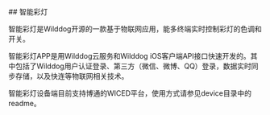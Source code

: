 ## 智能彩灯 

智能彩灯是Wilddog开源的一款基于物联网应用，能多终端实时控制彩灯的色调和开关。  

智能彩灯APP是用Wilddog云服务和Wilddog iOS客户端API接口快速开发的。其中包括了Wilddog用户认证登录、第三方（微信、微博、QQ）登录，数据实时同步存储，以及快连等物联网相关技术。

智能彩灯设备端目前支持博通的WICED平台，使用方式请参见device目录中的readme。
